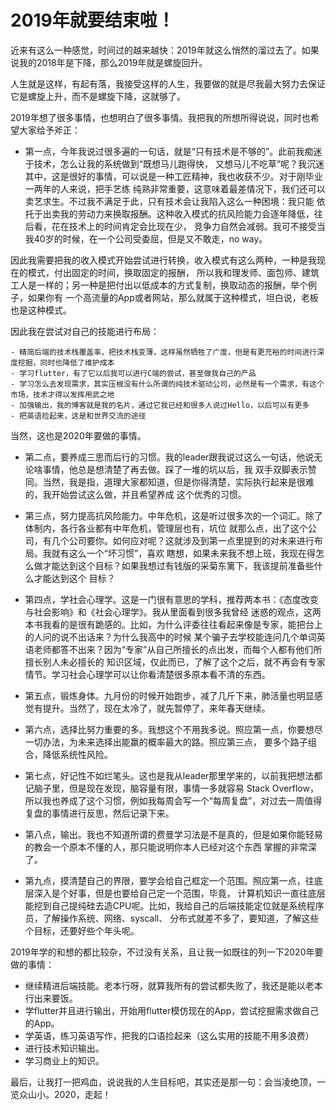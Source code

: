 # 2019年就要结束啦！

近来有这么一种感觉，时间过的越来越快：2019年就这么悄然的溜过去了。如果说我的2018年是下降，那么2019年就是螺旋回升。

人生就是这样，有起有落，我接受这样的人生，我要做的就是尽我最大努力去保证它是螺旋上升，而不是螺旋下降，这就够了。

2019年想了很多事情，也想明白了很多事情。我把我的所想所得说说，同时也希望大家给予斧正：

- 第一点，今年我说过很多遍的一句话，就是“只有技术是不够的”。此前我痴迷于技术，怎么让我的系统做到“既想马儿跑得快，
又想马儿不吃草”呢？我沉迷其中，这是很好的事情，可以说是一种工匠精神，我也收获不少。对于刚毕业一两年的人来说，把手艺练
纯熟非常重要，这意味着最差情况下，我们还可以卖艺求生。不过我不满足于此，只有技术会让我陷入这么一种困境：我只能
依托于出卖我的劳动力来换取报酬。这种收入模式的抗风险能力会逐年降低，往后看，花在技术上的时间肯定会比现在少，
竞争力自然会减弱。我可不接受当我40岁的时候，在一个公司受委屈，但是又不敢走，no way。

因此我需要把我的收入模式开始尝试进行转换，收入模式有这么两种，一种是我现在的模式，付出固定的时间，换取固定的报酬，
所以我和理发师、面包师、建筑工人是一样的；另一种是把付出以低成本的方式复制，换取动态的报酬，举个例子，如果你有
一个高流量的App或者网站，那么就属于这种模式，坦白说，老板也是这种模式。

因此我在尝试对自己的技能进行布局：

    - 精简后端的技术栈覆盖率，把技术栈变薄，这样虽然牺牲了广度，但是有更充裕的时间进行深度挖掘，同时也降低了维护成本
    - 学习flutter，有了它以后我可以进行C端的尝试，甚至做我自己的产品
    - 学习怎么去发现需求，其实压根没有什么所谓的纯技术驱动公司，必然是有一个需求，有这个市场，技术才得以发挥用武之地
    - 加强输出，我的博客就是我的名片，通过它我已经和很多人说过Hello，以后可以有更多
    - 把英语捡起来，这是和世界交流的途径

当然，这也是2020年要做的事情。

- 第二点，要养成三思而后行的习惯。我的leader跟我说过这么一句话，他说无论啥事情，他总是想清楚了再去做。踩了一堆的坑以后，我
双手双脚表示赞同。当然，我是指，道理大家都知道，但是你得清楚，实际执行起来是很难的，我开始尝试这么做，并且希望养成
这个优秀的习惯。

- 第三点，努力提高抗风险能力。中年危机，这是听过很多次的一个词汇。除了体制内，各行各业都有中年危机，管理层也有，坑位
就那么点，出了这个公司，有几个公司要你。如何应对呢？这就涉及到第一点里提到的对未来进行布局。我就有这么一个“坏习惯”，喜欢
瞎想，如果未来我不想上班，我现在得怎么做才能达到这个目标？如果我想过有钱版的采菊东篱下，我该提前准备些什么才能达到这个
目标？

- 第四点，学社会心理学。这是一门很有意思的学科，推荐两本书：《态度改变与社会影响》和《社会心理学》。我从里面看到很多我曾经
迷惑的观点，这两本书我看的是很有跪感的。比如，为什么评委往往看起来像是专家，能把台上的人问的说不出话来？为什么我高中的时候
某个骗子去学校能连问几个单词英语老师都答不出来？因为“专家”从自己所擅长的点出发，而每个人都有他们所擅长别人未必擅长的
知识区域，仅此而已，了解了这个之后，就不再会有专家情节。学习社会心理学可以让你看清楚很多原本看不清的东西。

- 第五点，锻炼身体。九月份的时候开始跑步，减了几斤下来，肺活量也明显感觉有提升。当然了，现在太冷了，就先暂停了，来年春天继续。

- 第六点，选择比努力重要的多。我想这个不用我多说。照应第一点，你要想尽一切办法，为未来选择出能赢的概率最大的路。照应第三点，
要多个路子组合，降低系统性风险。

- 第七点，好记性不如烂笔头。这也是我从leader那里学来的，以前我把想法都记脑子里，但是现在发现，脑容量有限，事情一多就容易
Stack Overflow，所以我也养成了这个习惯，例如我每周会写一个“每周复盘”，对过去一周值得复盘的事情进行反思，然后记录下来。

- 第八点，输出。我也不知道所谓的费曼学习法是不是真的，但是如果你能轻易的教会一个原本不懂的人，那只能说明你本人已经对这个东西
掌握的非常深了。

- 第九点，摸清楚自己的界限，要学会给自己框定一个范围。照应第一点，往底层深入是个好事，但是也要给自己定一个范围，毕竟，
计算机知识一直往底层能挖到自己提纯硅去造CPU呢。比如，我给自己的后端技能定位就是系统程序员，了解操作系统、网络、syscall、
分布式就差不多了，要知道，了解这些个目标，还要好些个年头呢。

2019年学的和想的都比较杂，不过没有关系，且让我一如既往的列一下2020年要做的事情：

- 继续精进后端技能。老本行呀，就算我所有的尝试都失败了，我还是能以老本行出来要饭。
- 学flutter并且进行输出，开始用flutter模仿现在的App，尝试挖掘需求做自己的App。
- 学英语，练习英语写作，把我的口语捡起来（这么实用的技能不用多浪费）
- 进行技术知识输出。
- 学习商业上的知识。

最后，让我打一把鸡血，说说我的人生目标吧，其实还是那一句：会当凌绝顶，一览众山小。2020，走起！
